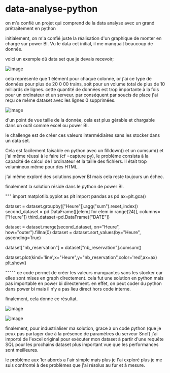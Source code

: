 # data-analyse-python
on m'a confié un projet qui comprend de la data analyse avec un grand prétraitement en python

initialement, on m'a confié juste la réalisation d'un graphique de monter en charge sur power BI.
Vu le data cet initial, il me manquait beaucoup de donnée.

voici un exemple dû data set que je devais recevoir;

![image](https://user-images.githubusercontent.com/99668071/159010816-d2c3e584-f62c-4a5b-bfef-172c58f2fd69.png)

cela représente que 1 élément pour chaque colonne, or j'ai ce type de données pour plus de 20 0 00 trains, soit pour un volume total de plus de 10 milliards de lignes.
cette quantité de données est trop importante à la fois pour un ordinateur et un serveur.
par conséquent par soucis de place j'ai reçu ce même dataset avec les lignes 0 supprimées.

![image](https://user-images.githubusercontent.com/99668071/159011399-16e9a742-6e8e-41ba-9a00-2dfcd85525ed.png)

d'un point de vue taille de la donnée, cela est plus gérable et chargable dans un outil comme excel ou power BI.

le challenge est de créer ces valeurs intermédiaires sans les stocker dans un data set.

Cela est facilement faisable en python avec un filldown() et un cumsum() et j'ai même réussi à le faire (cf =capture py), le problème consista à la capacité de calcul de l'ordinateur et la taille des fichiers. Il était trop volumineux même pour des HTML.

j'ai même exploré des solutions power BI mais cela reste toujours un échec.

finalement la solution réside dans le python de power BI.

"""
import matplotlib.pyplot as plt 
import pandas as pd
ax=plt.gca()

dataset = dataset.groupby(["Heure"]).agg("sum").reset_index()
second_dataset = pd.DataFrame([[elem] for elem in range(24)], columns=["Heure"])
third_dataset=pd.DataFrame(["DATE"])

dataset = dataset.merge(second_dataset, on="Heure", how="outer").fillna(0)
dataset = dataset.sort_values(by="Heure", ascending=True)

dataset["nb_reservation"] = dataset["nb_reservation"].cumsum()

dataset.plot(kind='line',x="Heure",y="nb_reservation",color='red',ax=ax) 
plt.show()

"""""
ce code permet de créer les valeurs manquantes sans les stocker car elles sont mises en graph directement. cela fut une solution en python mais pas importable en power bi directement. en effet, on peut coder du python dans power bi mais il n’y a pas lieu direct hors code interne.

finalement, cela donne ce résultat.

![image](https://user-images.githubusercontent.com/99668071/159014221-25b4791e-06c7-48f6-93a7-09a91d678dd6.png)

![image](https://user-images.githubusercontent.com/99668071/159014359-541df663-dabb-4523-9b42-0caa1e5494e3.png)

finalement, pour industrialiser ma solution, grace à un code python  (que je peux pas partager due à la présence de paramètres du serveur Sncf) j'ai importé de l'excel original pour exécuter mon dataset à partir d'une requête SQL  pour les prochains dataset plus important vue que les performances sont meilleures.

le problème aux 1er abords a l'air simple mais plus je l'ai exploré plus je me suis confronté à des problèmes que j'ai résolus au fur et à mesure.


